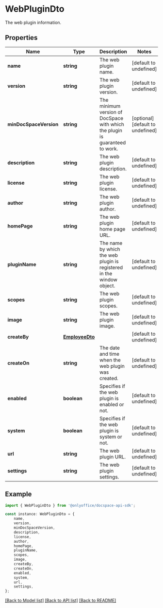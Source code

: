 # WebPluginDto

The web plugin information.

## Properties

Name | Type | Description | Notes
------------ | ------------- | ------------- | -------------
**name** | **string** | The web plugin name. | [default to undefined]
**version** | **string** | The web plugin version. | [default to undefined]
**minDocSpaceVersion** | **string** | The minimum version of DocSpace with which the plugin is guaranteed to work. | [optional] [default to undefined]
**description** | **string** | The web plugin description. | [default to undefined]
**license** | **string** | The web plugin license. | [default to undefined]
**author** | **string** | The web plugin author. | [default to undefined]
**homePage** | **string** | The web plugin home page URL. | [default to undefined]
**pluginName** | **string** | The name by which the web plugin is registered in the window object. | [default to undefined]
**scopes** | **string** | The web plugin scopes. | [default to undefined]
**image** | **string** | The web plugin image. | [default to undefined]
**createBy** | [**EmployeeDto**](EmployeeDto.md) |  | [default to undefined]
**createOn** | **string** | The date and time when the web plugin was created. | [default to undefined]
**enabled** | **boolean** | Specifies if the web plugin is enabled or not. | [default to undefined]
**system** | **boolean** | Specifies if the web plugin is system or not. | [default to undefined]
**url** | **string** | The web plugin URL. | [default to undefined]
**settings** | **string** | The web plugin settings. | [default to undefined]

## Example

```typescript
import { WebPluginDto } from '@onlyoffice/docspace-api-sdk';

const instance: WebPluginDto = {
    name,
    version,
    minDocSpaceVersion,
    description,
    license,
    author,
    homePage,
    pluginName,
    scopes,
    image,
    createBy,
    createOn,
    enabled,
    system,
    url,
    settings,
};
```

[[Back to Model list]](../README.md#documentation-for-models) [[Back to API list]](../README.md#documentation-for-api-endpoints) [[Back to README]](../README.md)
